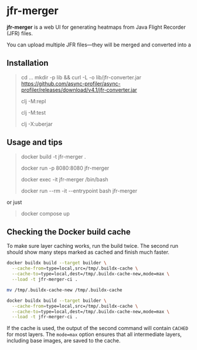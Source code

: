 # jfr-merger

**jfr-merger** is a web UI for generating heatmaps from Java Flight Recorder (JFR) files.

You can upload multiple JFR files—they will be merged and converted into a

## Installation

> cd ...
> mkdir -p lib && curl -L -o lib/jfr-converter.jar https://github.com/async-profiler/async-profiler/releases/download/v4.1/jfr-converter.jar
>
> clj -M:repl
>
> clj -M:test
> 
> clj -X:uberjar

## Usage and tips

>docker build -t jfr-merger .
>
>docker run -p 8080:8080 jfr-merger
>
>docker exec -it jfr-merger /bin/bash
>
>docker run --rm -it --entrypoint bash jfr-merger

or just

>docker compose up

## Checking the Docker build cache

To make sure layer caching works, run the build twice. The second run
should show many steps marked as cached and finish much faster.

```bash
docker buildx build --target builder \
  --cache-from=type=local,src=/tmp/.buildx-cache \
  --cache-to=type=local,dest=/tmp/.buildx-cache-new,mode=max \
  --load -t jfr-merger-ci .

mv /tmp/.buildx-cache-new /tmp/.buildx-cache

docker buildx build --target builder \
  --cache-from=type=local,src=/tmp/.buildx-cache \
  --cache-to=type=local,dest=/tmp/.buildx-cache-new,mode=max \
  --load -t jfr-merger-ci .
```

If the cache is used, the output of the second command will contain
`CACHED` for most layers. The `mode=max` option ensures that all
intermediate layers, including base images, are saved to the cache.
